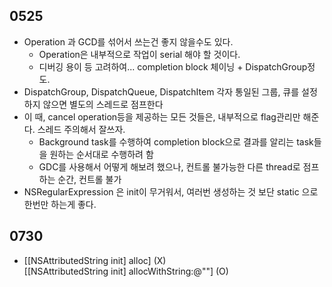 0525
----
* Operation 과 GCD를 섞어서 쓰는건 좋지 않을수도 있다.
  * Operation은 내부적으로 작업이 serial 해야 할 것이다.
  * 디버깅 용이 등 고려하여... completion block 체이닝 + DispatchGroup정도.
* DispatchGroup, DispatchQueue, DispatchItem 각자 통일된 그룹, 큐를 설정하지 않으면 별도의 스레드로 점프한다
* 이 때, cancel operation등을 제공하는 모든 것들은, 내부적으로 flag관리만 해준다. 스레드 주의해서 잘쓰자.
  * Background task를 수행하여 completion block으로 결과를 알리는 task들을 원하는 순서대로 수행하려 함
  * GDC를 사용해서 어떻게 해보려 했으나, 컨트롤 불가능한 다른 thread로 점프하는 순간, 컨트롤 불가
* NSRegularExpression 은 init이 무거워서, 여러번 생성하는 것 보단 static 으로 한번만 하는게 좋다.

0730
----
* [[NSAttributedString init] alloc] (X)<br>
[[NSAttributedString init] allocWithString:@""] (O)
